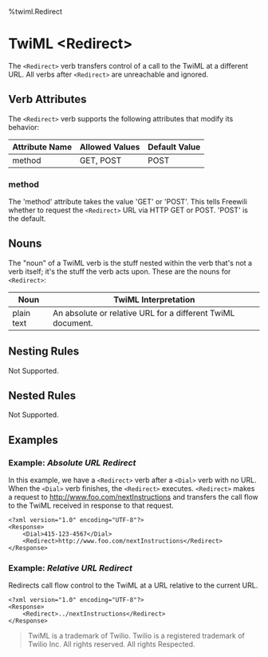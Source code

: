 %twiml.Redirect

TwiML \<Redirect>
=======================

The `<Redirect>` verb transfers control of a call to the TwiML at a different URL. All verbs after `<Redirect>` are unreachable and ignored.

Verb Attributes
---------------
The `<Redirect>` verb supports the following attributes that modify its behavior:

Attribute Name  | Allowed Values | Default Value
--------------- | -------------- | -------------
method          | GET, POST      | POST

### method ###
The 'method' attribute takes the value 'GET' or 'POST'. This tells Freewili whether to request the `<Redirect>` URL via HTTP GET or POST. 'POST' is the default.

Nouns
-----
The "noun" of a TwiML verb is the stuff nested within the verb that's not a verb itself; it's the stuff the verb acts upon. These are the nouns for `<Redirect>`:

Noun       | TwiML Interpretation
---------- | --------------------
plain text | An absolute or relative URL for a different TwiML document.

Nesting Rules
--------------
Not Supported.

Nested Rules
-------------
Not Supported.

Examples
---------

### Example: _Absolute URL Redirect_ ###
In this example, we have a `<Redirect>` verb after a `<Dial>` verb with no URL. When the `<Dial>` verb finishes, the `<Redirect>` executes. `<Redirect>` makes a request to http://www.foo.com/nextInstructions and transfers the call flow to the TwiML received in response to that request.

~~~{ .xml }
<?xml version="1.0" encoding="UTF-8"?>
<Response>
    <Dial>415-123-4567</Dial>
    <Redirect>http://www.foo.com/nextInstructions</Redirect>
</Response>
~~~

### Example: _Relative URL Redirect_ ###
Redirects call flow control to the TwiML at a URL relative to the current URL.

~~~{ .xml }
<?xml version="1.0" encoding="UTF-8"?>
<Response>
    <Redirect>../nextInstructions</Redirect>
</Response>
~~~

> TwiML is a trademark of Twilio. Twilio is a registered trademark of Twilio Inc. All rights reserved. All rights Respected.